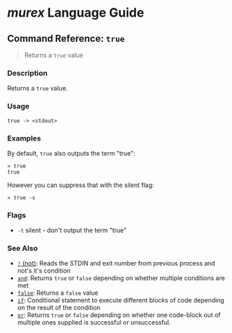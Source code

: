 # _murex_ Language Guide

## Command Reference: `true`

> Returns a `true` value

### Description

Returns a `true` value.

### Usage

    true -> <stdout>

### Examples

By default, `true` also outputs the term "true":

    » true
    true
    
However you can suppress that with the silent flag:

    » true -s

### Flags

* `-t`
    silent - don't output the term "true"

### See Also

* [`!` (not)](../commands/not.md):
  Reads the STDIN and exit number from previous process and not's it's condition
* [`and`](../commands/and.md):
  Returns `true` or `false` depending on whether multiple conditions are met
* [`false`](../commands/false.md):
  Returns a `false` value
* [`if`](../commands/if.md):
  Conditional statement to execute different blocks of code depending on the result of the condition
* [`or`](../commands/or.md):
  Returns `true` or `false` depending on whether one code-block out of multiple ones supplied is successful or unsuccessful.
